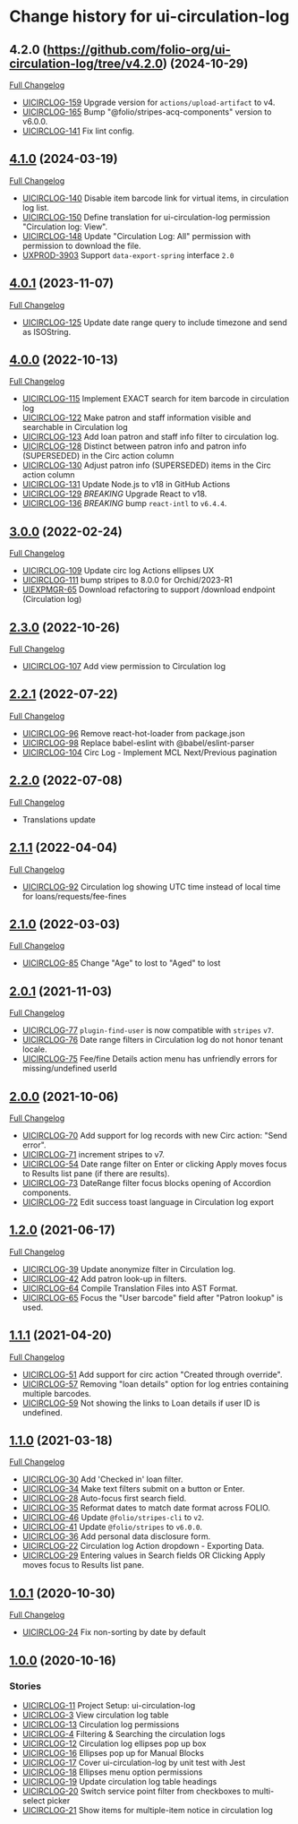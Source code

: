 # Change history for ui-circulation-log

## 4.2.0 (https://github.com/folio-org/ui-circulation-log/tree/v4.2.0) (2024-10-29)
[Full Changelog](https://github.com/folio-org/ui-circulation-log/compare/v4.1.0...v4.2.0)

* [UICIRCLOG-159](https://folio-org.atlassian.net/browse/UICIRCLOG-159) Upgrade version for `actions/upload-artifact` to v4.
* [UICIRCLOG-165](https://folio-org.atlassian.net/browse/UICIRCLOG-165) Bump "@folio/stripes-acq-components" version to v6.0.0.
* [UICIRCLOG-141](https://folio-org.atlassian.net/browse/UICIRCLOG-141) Fix lint config.

## [4.1.0](https://github.com/folio-org/ui-circulation-log/tree/v4.1.0) (2024-03-19)
[Full Changelog](https://github.com/folio-org/ui-circulation-log/compare/v4.0.1...v4.1.0)

* [UICIRCLOG-140](https://issues.folio.org/browse/UICIRCLOG-140) Disable item barcode link for virtual items, in circulation log list.
* [UICIRCLOG-150](https://issues.folio.org/browse/UICIRCLOG-150) Define translation for ui-circulation-log permission "Circulation log: View".
* [UICIRCLOG-148](https://issues.folio.org/browse/UICIRCLOG-148) Update "Circulation Log: All" permission with permission to download the file.
* [UXPROD-3903](https://folio-org.atlassian.net/browse/UXPROD-3903) Support `data-export-spring` interface `2.0`

## [4.0.1](https://github.com/folio-org/ui-circulation-log/tree/v4.0.1) (2023-11-07)
[Full Changelog](https://github.com/folio-org/ui-circulation-log/compare/v4.0.0...v4.0.1)

* [UICIRCLOG-125](https://issues.folio.org/browse/UICIRCLOG-125) Update date range query to include timezone and send as ISOString.


## [4.0.0](https://github.com/folio-org/ui-circulation-log/tree/v4.0.0) (2022-10-13)
[Full Changelog](https://github.com/folio-org/ui-circulation-log/compare/v3.0.0...v4.0.0)

* [UICIRCLOG-115](https://issues.folio.org/browse/UICIRCLOG-115) Implement EXACT search for item barcode in circulation log
* [UICIRCLOG-122](https://issues.folio.org/browse/UICIRCLOG-122) Make patron and staff information visible and searchable in Circulation log
* [UICIRCLOG-123](https://issues.folio.org/browse/UICIRCLOG-123) Add loan patron and staff info filter to circulation log.
* [UICIRCLOG-128](https://issues.folio.org/browse/UICIRCLOG-128) Distinct between patron info and patron info (SUPERSEDED) in the Circ action column
* [UICIRCLOG-130](https://issues.folio.org/browse/UICIRCLOG-130) Adjust patron info (SUPERSEDED) items in the Circ action column
* [UICIRCLOG-131](https://issues.folio.org/browse/UICIRCLOG-131) Update Node.js to v18 in GitHub Actions
* [UICIRCLOG-129](https://issues.folio.org/browse/UICIRCLOG-129) *BREAKING* Upgrade React to v18.
* [UICIRCLOG-136](https://issues.folio.org/browse/UICIRCLOG-136) *BREAKING* bump `react-intl` to `v6.4.4`.

## [3.0.0](https://github.com/folio-org/ui-circulation-log/tree/v3.0.0) (2022-02-24)
[Full Changelog](https://github.com/folio-org/ui-circulation-log/compare/v2.3.0...v3.0.0)

* [UICIRCLOG-109](https://issues.folio.org/browse/UICIRCLOG-109) Update circ log Actions ellipses UX
* [UICIRCLOG-111](https://issues.folio.org/browse/UICIRCLOG-111) bump stripes to 8.0.0 for Orchid/2023-R1
* [UIEXPMGR-65](https://issues.folio.org/browse/UIEXPMGR-65) Download refactoring to support /download endpoint (Circulation log)

## [2.3.0](https://github.com/folio-org/ui-circulation-log/tree/v2.3.0) (2022-10-26)
[Full Changelog](https://github.com/folio-org/ui-circulation-log/compare/v2.2.1...v2.3.0)

* [UICIRCLOG-107](https://issues.folio.org/browse/UICIRCLOG-107) Add view permission to Circulation log


## [2.2.1](https://github.com/folio-org/ui-circulation-log/tree/v2.2.1) (2022-07-22)
[Full Changelog](https://github.com/folio-org/ui-circulation-log/compare/v2.2.0...v2.2.1)

* [UICIRCLOG-96](https://issues.folio.org/browse/UICIRCLOG-96) Remove react-hot-loader from package.json
* [UICIRCLOG-98](https://issues.folio.org/browse/UICIRCLOG-98) Replace babel-eslint with @babel/eslint-parser
* [UICIRCLOG-104](https://issues.folio.org/browse/UICIRCLOG-104) Circ Log - Implement MCL Next/Previous pagination

## [2.2.0](https://github.com/folio-org/ui-circulation-log/tree/v2.2.0) (2022-07-08)
[Full Changelog](https://github.com/folio-org/ui-circulation-log/compare/v2.1.1...v2.2.0)

* Translations update

## [2.1.1](https://github.com/folio-org/ui-circulation-log/tree/v2.1.1) (2022-04-04)
[Full Changelog](https://github.com/folio-org/ui-circulation-log/compare/v2.1.0...v2.1.1)

* [UICIRCLOG-92](https://issues.folio.org/browse/UICIRCLOG-92) Circulation log showing UTC time instead of local time for loans/requests/fee-fines

## [2.1.0](https://github.com/folio-org/ui-circulation-log/tree/v2.1.0) (2022-03-03)
[Full Changelog](https://github.com/folio-org/ui-circulation-log/compare/v2.0.1...v2.1.0)

* [UICIRCLOG-85](https://issues.folio.org/browse/UICIRCLOG-85) Change "Age" to lost to "Aged" to lost

## [2.0.1](https://github.com/folio-org/ui-circulation-log/tree/v2.0.0) (2021-11-03)
[Full Changelog](https://github.com/folio-org/ui-circulation-log/compare/v2.0.0...v2.0.1)

* [UICIRCLOG-77](https://issues.folio.org/browse/UICIRCLOG-77) `plugin-find-user` is now compatible with `stripes` `v7`.
* [UICIRCLOG-76](https://issues.folio.org/browse/UICIRCLOG-76) Date range filters in Circulation log do not honor tenant locale.
* [UICIRCLOG-75](https://issues.folio.org/browse/UICIRCLOG-75) Fee/fine Details action menu has unfriendly errors for missing/undefined userId

## [2.0.0](https://github.com/folio-org/ui-circulation-log/tree/v2.0.0) (2021-10-06)
[Full Changelog](https://github.com/folio-org/ui-circulation-log/compare/v1.2.0...v2.0.0)

* [UICIRCLOG-70](https://issues.folio.org/browse/UICIRCLOG-70) Add support for log records with new Circ action: "Send error".
* [UICIRCLOG-71](https://issues.folio.org/browse/UICIRCLOG-71) increment stripes to v7.
* [UICIRCLOG-54](https://issues.folio.org/browse/UICIRCLOG-54) Date range filter on Enter or clicking Apply moves focus to Results list pane (if there are results).
* [UICIRCLOG-73](https://issues.folio.org/browse/UICIRCLOG-73) DateRange filter focus blocks opening of Accordion components.
* [UICIRCLOG-72](https://issues.folio.org/browse/UICIRCLOG-72) Edit success toast language in Circulation log export

## [1.2.0](https://github.com/folio-org/ui-circulation-log/tree/v1.2.0) (2021-06-17)
[Full Changelog](https://github.com/folio-org/ui-circulation-log/compare/v1.1.1...v1.2.0)

* [UICIRCLOG-39](https://issues.folio.org/browse/UICIRCLOG-39) Update anonymize filter in Circulation log.
* [UICIRCLOG-42](https://issues.folio.org/browse/UICIRCLOG-42) Add patron look-up in filters.
* [UICIRCLOG-64](https://issues.folio.org/browse/UICIRCLOG-64) Compile Translation Files into AST Format.
* [UICIRCLOG-65](https://issues.folio.org/browse/UICIRCLOG-65) Focus the "User barcode" field after "Patron lookup" is used.

## [1.1.1](https://github.com/folio-org/ui-circulation-log/tree/v1.1.1) (2021-04-20)
[Full Changelog](https://github.com/folio-org/ui-circulation-log/compare/v1.1.0...v1.1.1)

* [UICIRCLOG-51](https://issues.folio.org/browse/UICIRCLOG-51) Add support for circ action "Created through override".
* [UICIRCLOG-57](https://issues.folio.org/browse/UICIRCLOG-57) Removing "loan details" option for log entries containing multiple barcodes.
* [UICIRCLOG-59](https://issues.folio.org/browse/UICIRCLOG-59) Not showing the links to Loan details if user ID is undefined.

## [1.1.0](https://github.com/folio-org/ui-circulation-log/tree/v1.1.0) (2021-03-18)
[Full Changelog](https://github.com/folio-org/ui-circulation-log/compare/v1.0.1...v1.1.0)

* [UICIRCLOG-30](https://issues.folio.org/browse/UICIRCLOG-30) Add 'Checked in' loan filter.
* [UICIRCLOG-34](https://issues.folio.org/browse/UICIRCLOG-34) Make text filters submit on a button or Enter.
* [UICIRCLOG-28](https://issues.folio.org/browse/UICIRCLOG-28) Auto-focus first search field.
* [UICIRCLOG-35](https://issues.folio.org/browse/UICIRCLOG-35) Reformat dates to match date format across FOLIO.
* [UICIRCLOG-46](https://issues.folio.org/browse/UICIRCLOG-46) Update `@folio/stripes-cli` to `v2`.
* [UICIRCLOG-41](https://issues.folio.org/browse/UICIRCLOG-41) Update `@folio/stripes` to `v6.0.0`.
* [UICIRCLOG-36](https://issues.folio.org/browse/UICIRCLOG-36) Add personal data disclosure form.
* [UICIRCLOG-22](https://issues.folio.org/browse/UICIRCLOG-22) Circulation log Action dropdown - Exporting Data.
* [UICIRCLOG-29](https://issues.folio.org/browse/UICIRCLOG-29) Entering values in Search fields OR Clicking Apply moves focus to Results list pane.

## [1.0.1](https://github.com/folio-org/ui-circulation-log/tree/v1.0.1) (2020-10-30)
[Full Changelog](https://github.com/folio-org/ui-circulation-log/compare/v1.0.0...v1.0.1)

* [UICIRCLOG-24](https://issues.folio.org/browse/UICIRCLOG-24) Fix non-sorting by date by default

## [1.0.0](https://github.com/folio-org/ui-circulation-log/tree/v1.0.0) (2020-10-16)

### Stories
* [UICIRCLOG-11](https://issues.folio.org/browse/UICIRCLOG-11) Project Setup: ui-circulation-log
* [UICIRCLOG-3](https://issues.folio.org/browse/UICIRCLOG-3) View circulation log table
* [UICIRCLOG-13](https://issues.folio.org/browse/UICIRCLOG-13) Circulation log permissions
* [UICIRCLOG-4](https://issues.folio.org/browse/UICIRCLOG-4) Filtering & Searching the circulation logs
* [UICIRCLOG-12](https://issues.folio.org/browse/UICIRCLOG-12) Circulation log ellipses pop up box
* [UICIRCLOG-16](https://issues.folio.org/browse/UICIRCLOG-16) Ellipses pop up for Manual Blocks
* [UICIRCLOG-17](https://issues.folio.org/browse/UICIRCLOG-17) Cover ui-circulation-log by unit test with Jest
* [UICIRCLOG-18](https://issues.folio.org/browse/UICIRCLOG-18) Ellipses menu option permissions
* [UICIRCLOG-19](https://issues.folio.org/browse/UICIRCLOG-19) Update circulation log table headings
* [UICIRCLOG-20](https://issues.folio.org/browse/UICIRCLOG-20) Switch service point filter from checkboxes to multi-select picker
* [UICIRCLOG-21](https://issues.folio.org/browse/UICIRCLOG-21) Show items for multiple-item notice in circulation log
